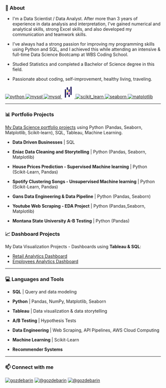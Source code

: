 
 ### 📌 About

- I'm a Data Scientist / Data Analyst. After more than 3 years of experience in data analysis and interpretation, I've gained numerical and analytical skills, strong Excel skills, and also developed my communication and teamwork skills.

- I've always had a strong passion for improving my programming skills using Python and SQL, and I achieved this while attending an intensive & full-time Data Science Bootcamp at WBS Coding School.

- Studied Statistics and completed a Bachelor of Science degree in this field.
- Passionate about coding, self-improvement, healthy living, traveling.

<p align=   "left">   <a href="https://www.python.org" target="_blank" rel="noreferrer"> <img src="https://cdn4.iconfinder.com/data/icons/logos-and-brands/512/267_Python_logo-1024.png" alt="python" width="40" height="40"/> <a href="https://www.mysql.com/" target="_blank" rel="noreferrer"> <img src="https://cdn4.iconfinder.com/data/icons/logos-brands-5/24/mysql-1024.png" alt="mysql" width="40" height="40"/> </a> <a href="https://public.tableau.com/app/profile/gozdebarin" target="_blank" rel="noreferrer"> <img src="https://cdn2.iconfinder.com/data/icons/mixd/512/3_tableau-1024.png" alt="mysql" width="40" height="40"/> </a> </a> <a href="https://pandas.pydata.org/" target="_blank" rel="noreferrer"> <img src="https://raw.githubusercontent.com/devicons/devicon/2ae2a900d2f041da66e950e4d48052658d850630/icons/pandas/pandas-original.svg" alt="pandas" width="40" height="40"/> </a> <a href="https://scikit-learn.org/" target="_blank" rel="noreferrer"> <img src="https://upload.wikimedia.org/wikipedia/commons/0/05/Scikit_learn_logo_small.svg" alt="scikit_learn" width="40" height="40"/> </a> <a href="https://seaborn.pydata.org/" target="_blank" rel="noreferrer"> <img src="https://seaborn.pydata.org/_images/logo-mark-lightbg.svg" alt="seaborn" width="40" height="40"/> </a> <a href="https://matplotlib.org/" target="_blank" rel="noreferrer"> <img src="https://matplotlib.org/stable/_images/sphx_glr_logos2_001_2_0x.png" alt="matplotlib" width="40" height="40"/> </a> </p>

________________________

 
### 📊 Portfolio Projects

[My Data Science portfolio projects](https://github.com/gozdebarin/My_Portfolio_Projects) using Python (Pandas, Seaborn, Matplotlib, Scikit-learn), SQL, Tableau, Machine Learning.

- **Data Driven Businesses**  |  SQL

- **Eniac Data Cleaning and Storytelling**  |  Python (Pandas, Seaborn, Matplotlib)

- **House Prices Prediction - Supervised Machine learning** | Python (Scikit-Learn, Pandas)

- **Spotify Clustering Songs - Unsupervised Machine learning** | Python (Scikit-Learn, Pandas)

- **Gans Data Engineering & Data Pipeline** | Python (Pandas, Seaborn)

- **Youtube Web Scraping - EDA Project** | Python (Pandas,Seaborn, Matplotlib)

- **Montana State University A-B Testing** | Python (Pandas)

### 📈 Dashboard Projects

My Data Visualization Projects - Dashboards using **Tableau & SQL**:

- [Retail Analytics Dashboard](https://public.tableau.com/app/profile/gozdebarin/viz/Dashboard_2d/Dashboard1)
- [Employees Analytics Dashboard](https://public.tableau.com/app/profile/gozdebarin/viz/EmployeesAnalyticsDashboard/EmployeesAnalyticsDashboard)
________________________

### 💻 Languages and Tools


- **SQL** | Query and data modeling

- **Python** | Pandas, NumPy, Matplotlib, Seaborn

- **Tableau** | Data visualization & data storytelling

- **A/B Testing** | Hypothesis Tests

- **Data Engineering** | Web Scraping, API Pipelines, AWS Cloud Computing

- **Machine Learning** | Scikit-Learn

- **Recommender Systems**

________________________

### 📫 Connect with me
<p align="left">
<a href="https://linkedin.com/in/gozdebarin" target="blank"><img align="center" src="https://cdn2.iconfinder.com/data/icons/social-media-2285/512/1_Linkedin_unofficial_colored_svg-1024.png" alt="gozdebarin" height="40" width="40" /></a>
<a href="https://medium.com/@gozdebarin" target="blank"><img align="center" src="https://cdn4.iconfinder.com/data/icons/social-media-rounded-corners/512/Medium_rounded_cr-1024.png" alt="@gozdebarin" height="40" width="40" /></a> <a href="https://mail.google.com/mail/u/0/#inbox?compose=GTvVlcSBmlnSlpSbnWdphFdRsLTNpXlDsHKsJPwTpWjmmTqrqJLbbGCBJxngnvqfkbVLrFffntkDw" target="blank"><img align="center" src="https://cdn2.iconfinder.com/data/icons/zohanimasi-bundle-2/512/Gmail-1024.png" alt="@gozdebarin" height="40" width="40" /></a> 
</p>
